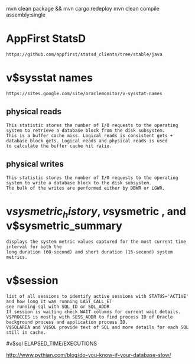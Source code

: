 mvn clean package && mvn cargo:redeploy
mvn clean compile assembly:single


# AppFirst StatsD
    https://github.com/appfirst/statsd_clients/tree/stable/java

# v$sysstat names
    https://sites.google.com/site/oraclemonitor/v-sysstat-names
    
## physical reads
    This statistic stores the number of I/O requests to the operating system to retrieve a database block from the disk subsystem.
    This is a buffer cache miss. Logical reads is consistent gets + database block gets. Logical reads and physical reads is used 
    to calculate the buffer cache hit ratio.

## physical writes
    This statistic stores the number of I/O requests to the operating system to write a database block to the disk subsystem.
    The bulk of the writes are performed either by DBWR or LGWR.

# v$sysmetric_history , v$sysmetric , and v$sysmetric_summary
    displays the system metric values captured for the most current time interval for both the 
    long duration (60-second) and short duration (15-second) system metrics.
    
    
# v$session

    list of all sessions to identify active sessions with STATUS='ACTIVE' and how long it was running LAST_CALL_ET
    see running sql with SQL_ID or SQL_ADDR
    If session is waiting check WAIT columns for current wait details.
    V$PROCCES is mostly with SESS_ADDR to find process ID of Oracle background process and application process ID.
    V$SQLAREA and V$SQL provide text of SQL and more details for each SQL still in cache. 
    
    
#v$sql 
    ELAPSED_TIME/EXECUTIONS


http://www.pythian.com/blog/do-you-know-if-your-database-slow/